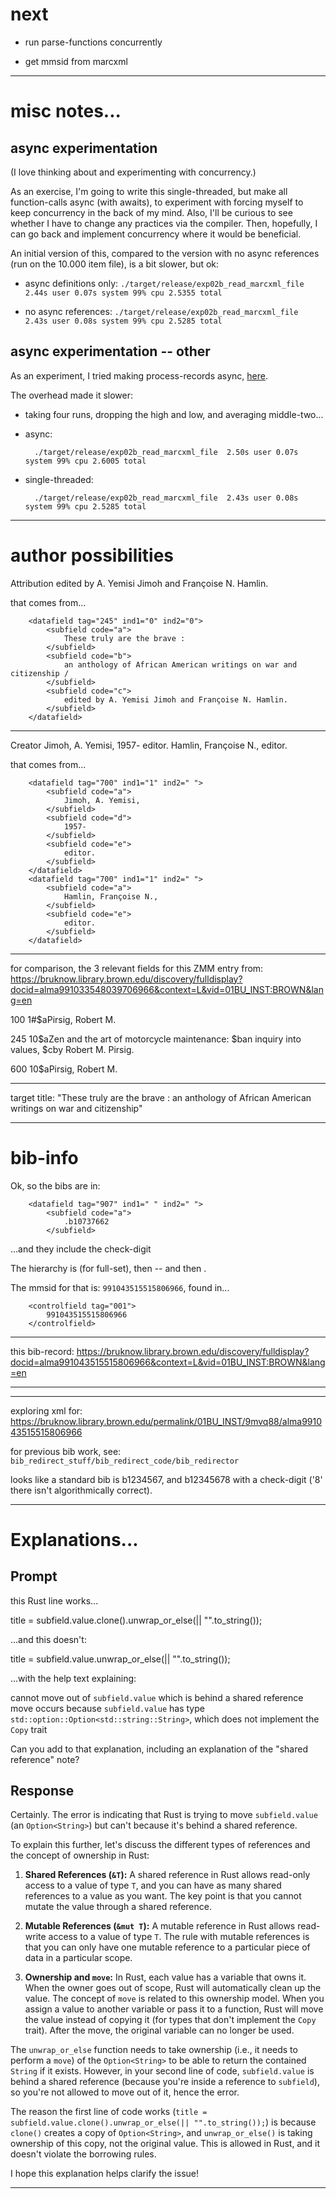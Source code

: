 # next

- run parse-functions concurrently

- get mmsid from marcxml


---


# misc notes...

## async experimentation

(I love thinking about and experimenting with concurrency.)

As an exercise, I'm going to write this single-threaded, but make all function-calls async (with awaits), to experiment with forcing myself to keep concurrency in the back of my mind. Also, I'll be curious to see whether I have to change any practices via the compiler. Then, hopefully, I can go back and implement concurrency where it would be beneficial.

An initial version of this, compared to the version with no async references (run on the 10.000 item file), is a bit slower, but ok:

- async definitions only: `./target/release/exp02b_read_marcxml_file  2.44s user 0.07s system 99% cpu 2.5355 total
`

- no async references: `./target/release/exp02b_read_marcxml_file  2.43s user 0.08s system 99% cpu 2.5285 total`


## async experimentation -- other

As an experiment, I tried making process-records async, [here](https://github.com/birkin/rust_marc_experimentation_code/blob/asyc_02b_try/exp02b_read_marcxml_file/src/main.rs#L40-L43).

The overhead made it slower:

- taking four runs, dropping the high and low, and averaging middle-two...

- async:

        ./target/release/exp02b_read_marcxml_file  2.50s user 0.07s system 99% cpu 2.6005 total

- single-threaded:

        ./target/release/exp02b_read_marcxml_file  2.43s user 0.08s system 99% cpu 2.5285 total

---


# author possibilities

Attribution
edited by A. Yemisi Jimoh and Françoise N. Hamlin.

that comes from...

		<datafield tag="245" ind1="0" ind2="0">
			<subfield code="a">
				These truly are the brave :
			</subfield>
			<subfield code="b">
				an anthology of African American writings on war and citizenship /
			</subfield>
			<subfield code="c">
				edited by A. Yemisi Jimoh and Françoise N. Hamlin.
			</subfield>
		</datafield>

---

Creator
Jimoh, A. Yemisi, 1957- editor. 
Hamlin, Françoise N., editor. 

that comes from...

		<datafield tag="700" ind1="1" ind2=" ">
			<subfield code="a">
				Jimoh, A. Yemisi,
			</subfield>
			<subfield code="d">
				1957-
			</subfield>
			<subfield code="e">
				editor.
			</subfield>
		</datafield>
		<datafield tag="700" ind1="1" ind2=" ">
			<subfield code="a">
				Hamlin, Françoise N.,
			</subfield>
			<subfield code="e">
				editor.
			</subfield>
		</datafield>


---

for comparison, the 3 relevant fields for this ZMM entry from:
<https://bruknow.library.brown.edu/discovery/fulldisplay?docid=alma991033548039706966&context=L&vid=01BU_INST:BROWN&lang=en>

100	1#$aPirsig, Robert M. 

245	10$aZen and the art of motorcycle maintenance: $ban inquiry into values, $cby Robert M. Pirsig. 

600	10$aPirsig, Robert M. 

---

target title: "These truly are the brave : an anthology of African American writings on war and citizenship"

---

# bib-info

Ok, so the bibs are in:

		<datafield tag="907" ind1=" " ind2=" ">
			<subfield code="a">
				.b10737662
			</subfield>

...and they include the check-digit

The hierarchy is <collection> (for full-set), then <record> -- and then <datafield>.

The mmsid for that is: `991043515515806966`, found in...

		<controlfield tag="001">
			991043515515806966
		</controlfield>

---


this bib-record:
<https://bruknow.library.brown.edu/discovery/fulldisplay?docid=alma991043515515806966&context=L&vid=01BU_INST:BROWN&lang=en>

---
---

exploring xml for:
<https://bruknow.library.brown.edu/permalink/01BU_INST/9mvq88/alma991043515515806966>

for previous bib work, see:
`bib_redirect_stuff/bib_redirect_code/bib_redirector`

looks like a standard bib is b1234567, and b12345678 with a check-digit ('8' there isn't algorithmically correct).

---

# Explanations...

## Prompt

this Rust line works...

title = subfield.value.clone().unwrap_or_else(|| "".to_string());

...and this doesn't:

title = subfield.value.unwrap_or_else(|| "".to_string());

...with the help text explaining:

cannot move out of `subfield.value` which is behind a shared reference
move occurs because `subfield.value` has type `std::option::Option<std::string::String>`, which does not implement the `Copy` trait

Can you add to that explanation, including an explanation of the "shared reference" note?

## Response

Certainly. The error is indicating that Rust is trying to move `subfield.value` (an `Option<String>`) but can't because it's behind a shared reference. 

To explain this further, let's discuss the different types of references and the concept of ownership in Rust:

1. **Shared References (`&T`):** A shared reference in Rust allows read-only access to a value of type `T`, and you can have as many shared references to a value as you want. The key point is that you cannot mutate the value through a shared reference. 

2. **Mutable References (`&mut T`):** A mutable reference in Rust allows read-write access to a value of type `T`. The rule with mutable references is that you can only have one mutable reference to a particular piece of data in a particular scope.

3. **Ownership and `move`:** In Rust, each value has a variable that owns it. When the owner goes out of scope, Rust will automatically clean up the value. The concept of `move` is related to this ownership model. When you assign a value to another variable or pass it to a function, Rust will move the value instead of copying it (for types that don't implement the `Copy` trait). After the move, the original variable can no longer be used.

The `unwrap_or_else` function needs to take ownership (i.e., it needs to perform a `move`) of the `Option<String>` to be able to return the contained `String` if it exists. However, in your second line of code, `subfield.value` is behind a shared reference (because you're inside a reference to `subfield`), so you're not allowed to move out of it, hence the error.

The reason the first line of code works (`title = subfield.value.clone().unwrap_or_else(|| "".to_string());`) is because `clone()` creates a copy of `Option<String>`, and `unwrap_or_else()` is taking ownership of this copy, not the original value. This is allowed in Rust, and it doesn't violate the borrowing rules.

I hope this explanation helps clarify the issue!

---
